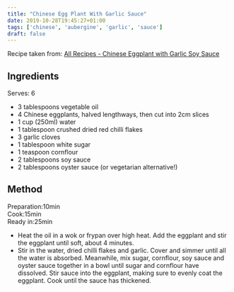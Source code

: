```yaml
---
title: "Chinese Egg Plant With Garlic Sauce"
date: 2019-10-28T19:45:27+01:00
tags: ['chinese', 'aubergine', 'garlic', 'sauce']
draft: false
---
```


Recipe taken from: 
<a href=http://allrecipes.com.au/recipe/10769/chinese-eggplant-with-garlic-soy-sauce.aspx target="_blank">All Recipes - Chinese Eggplant with Garlic Soy Sauce</a>

## Ingredients

Serves: 6 

* 3 tablespoons vegetable oil
* 4 Chinese eggplants, halved lengthways, then cut into 2cm slices
* 1 cup (250ml) water
* 1 tablespoon crushed dried red chilli flakes
* 3 garlic cloves
* 1 tablespoon white sugar
* 1 teaspoon cornflour
* 2 tablespoons soy sauce
* 2 tablespoons oyster sauce (or vegetarian alternative!)

## Method 

Preparation:10min <br> 
Cook:15min   <br> 
Ready in:25min<br> 


* Heat the oil in a wok or frypan over high heat. Add the eggplant and stir the eggplant until soft, about 4 minutes.
* Stir in the water, dried chilli flakes and garlic. Cover and simmer until all the water is absorbed. Meanwhile, mix sugar, cornflour, soy sauce and oyster sauce together in a bowl until sugar and cornflour have dissolved. Stir sauce into the eggplant, making sure to evenly coat the eggplant. Cook until the sauce has thickened.
